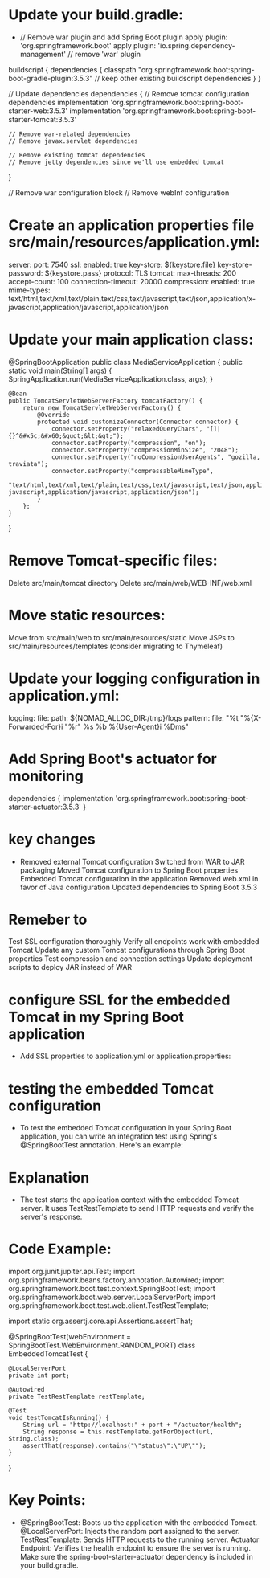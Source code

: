 #  Update your build.gradle:
* // Remove war plugin and add Spring Boot plugin
apply plugin: 'org.springframework.boot'
apply plugin: 'io.spring.dependency-management'
// remove 'war' plugin

buildscript {
    dependencies {
        classpath "org.springframework.boot:spring-boot-gradle-plugin:3.5.3"
        // keep other existing buildscript dependencies
    }
}

// Update dependencies
dependencies {
    // Remove tomcat configuration dependencies
    implementation 'org.springframework.boot:spring-boot-starter-web:3.5.3'
    implementation 'org.springframework.boot:spring-boot-starter-tomcat:3.5.3'
    
    // Remove war-related dependencies
    // Remove javax.servlet dependencies
    
    // Remove existing tomcat dependencies
    // Remove jetty dependencies since we'll use embedded tomcat
}

// Remove war configuration block
// Remove webInf configuration

# Create an application properties file src/main/resources/application.yml:
server:
  port: 7540
  ssl:
    enabled: true
    key-store: ${keystore.file}
    key-store-password: ${keystore.pass}
    protocol: TLS
  tomcat:
    max-threads: 200
    accept-count: 100
    connection-timeout: 20000
    compression:
      enabled: true
      mime-types: text/html,text/xml,text/plain,text/css,text/javascript,text/json,application/x-javascript,application/javascript,application/json


 # Update your main application class:
@SpringBootApplication
public class MediaServiceApplication {
    public static void main(String[] args) {
        SpringApplication.run(MediaServiceApplication.class, args);
    }

    @Bean
    public TomcatServletWebServerFactory tomcatFactory() {
        return new TomcatServletWebServerFactory() {
            @Override
            protected void customizeConnector(Connector connector) {
                connector.setProperty("relaxedQueryChars", "[]|{}^&#x5c;&#x60;&quot;&lt;&gt;");
                connector.setProperty("compression", "on");
                connector.setProperty("compressionMinSize", "2048");
                connector.setProperty("noCompressionUserAgents", "gozilla, traviata");
                connector.setProperty("compressableMimeType", 
                    "text/html,text/xml,text/plain,text/css,text/javascript,text/json,application/x-javascript,application/javascript,application/json");
            }
        };
    }
}

# Remove Tomcat-specific files:
Delete src/main/tomcat directory
Delete src/main/web/WEB-INF/web.xml

# Move static resources:
Move from src/main/web to src/main/resources/static
Move JSPs to src/main/resources/templates (consider migrating to Thymeleaf)

# Update your logging configuration in application.yml:
logging:
  file:
    path: ${NOMAD_ALLOC_DIR:/tmp}/logs
  pattern:
    file: "%t \"%{X-Forwarded-For}i \"%r\" %s %b %{User-Agent}i %Dms"

# Add Spring Boot's actuator for monitoring
dependencies {
    implementation 'org.springframework.boot:spring-boot-starter-actuator:3.5.3'
}

# key changes
* Removed external Tomcat configuration
Switched from WAR to JAR packaging
Moved Tomcat configuration to Spring Boot properties
Embedded Tomcat configuration in the application
Removed web.xml in favor of Java configuration
Updated dependencies to Spring Boot 3.5.3


# Remeber to
Test SSL configuration thoroughly
Verify all endpoints work with embedded Tomcat
Update any custom Tomcat configurations through Spring Boot properties
Test compression and connection settings
Update deployment scripts to deploy JAR instead of WAR

# configure SSL for the embedded Tomcat in my Spring Boot application
* Add SSL properties to application.yml or application.properties:

# testing the embedded Tomcat configuration
* To test the embedded Tomcat configuration in your Spring Boot application, you can write an integration test using Spring's @SpringBootTest annotation. Here's an example:
# Explanation
* The test starts the application context with the embedded Tomcat server.
It uses TestRestTemplate to send HTTP requests and verify the server's response.

# Code Example:
import org.junit.jupiter.api.Test;
import org.springframework.beans.factory.annotation.Autowired;
import org.springframework.boot.test.context.SpringBootTest;
import org.springframework.boot.web.server.LocalServerPort;
import org.springframework.boot.test.web.client.TestRestTemplate;

import static org.assertj.core.api.Assertions.assertThat;

@SpringBootTest(webEnvironment = SpringBootTest.WebEnvironment.RANDOM_PORT)
class EmbeddedTomcatTest {

    @LocalServerPort
    private int port;

    @Autowired
    private TestRestTemplate restTemplate;

    @Test
    void testTomcatIsRunning() {
        String url = "http://localhost:" + port + "/actuator/health";
        String response = this.restTemplate.getForObject(url, String.class);
        assertThat(response).contains("\"status\":\"UP\"");
    }
}

# Key Points:
* @SpringBootTest: Boots up the application with the embedded Tomcat.
@LocalServerPort: Injects the random port assigned to the server.
TestRestTemplate: Sends HTTP requests to the running server.
Actuator Endpoint: Verifies the health endpoint to ensure the server is running.
Make sure the spring-boot-starter-actuator dependency is included in your build.gradle.




 
